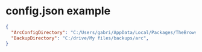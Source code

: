 # config.json example
```json
{
  "ArcConfigDirectory": "C:/Users/gabri/AppData/Local/Packages/TheBrowserCompany.Arc_ttt1ap7aakyb4",
  "BackupDirectory": "C:/drive/My files/backups/arc",
}
```
